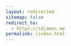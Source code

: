 ```yaml
---
layout: redirected
sitemap: false
redirect_to:
  - https://sdjames.me
permalink: /index.html
---
```

